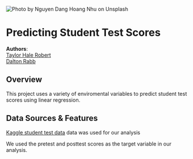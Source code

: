 ![Photo by <a href="https://unsplash.com/photos/qDgTQOYk6B8">Nguyen Dang Hoang Nhu</a> on <a href="https://unsplash.com/photos/qDgTQOYk6B8">Unsplash</a>
  ](./images/nguyen-dang-hoang-nhu-qDgTQOYk6B8-unsplash.jpg)

# Predicting Student Test Scores

**Authors**: <br>[Taylor Hale Robert](mailto:taylorhale11@gmail.com)
                <br>[Dalton Rabb](mailto:drabb138@gmail.com)


## Overview

This project uses a variety of enviromental variables to predict student test scores using linear regression.

## Data Sources & Features

[Kaggle student test data](https://www.kaggle.com/spscientist/students-performance-in-exams) data was used for our analysis

We used the pretest and posttest scores as the target variable in our analysis.
